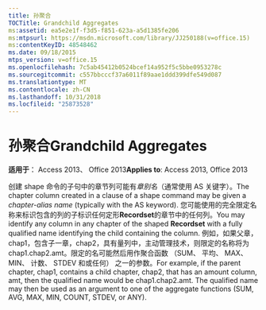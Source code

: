 ```yaml
---
title: 孙聚合
TOCTitle: Grandchild Aggregates
ms:assetid: ea5e2e1f-f3d5-f851-623a-a5d1385fe206
ms:mtpsurl: https://msdn.microsoft.com/library/JJ250188(v=office.15)
ms:contentKeyID: 48548462
ms.date: 09/18/2015
mtps_version: v=office.15
ms.openlocfilehash: 7c5ab45412b0524bcef14a952f5c5bbe0953278c
ms.sourcegitcommit: c557bbcccf37a6011f89aae1ddd399dfe549d087
ms.translationtype: MT
ms.contentlocale: zh-CN
ms.lasthandoff: 10/31/2018
ms.locfileid: "25873528"
---
```

# <a name="grandchild-aggregates"></a><span data-ttu-id="c63bf-102">孙聚合</span><span class="sxs-lookup"><span data-stu-id="c63bf-102">Grandchild Aggregates</span></span>


<span data-ttu-id="c63bf-103">**适用于**： Access 2013、 Office 2013</span><span class="sxs-lookup"><span data-stu-id="c63bf-103">**Applies to**: Access 2013, Office 2013</span></span>

<span data-ttu-id="c63bf-104">创建 shape 命令的子句中的章节列可能有*章别名*（通常使用 AS 关键字）。</span><span class="sxs-lookup"><span data-stu-id="c63bf-104">The chapter column created in a clause of a shape command may be given a *chapter-alias name* (typically with the AS keyword).</span></span> <span data-ttu-id="c63bf-105">您可能使用的完全限定名称来标识包含的列的子标识任何定形**Recordset**的章节中的任何列。</span><span class="sxs-lookup"><span data-stu-id="c63bf-105">You may identify any column in any chapter of the shaped **Recordset** with a fully qualified name identifying the child containing the column.</span></span> <span data-ttu-id="c63bf-106">例如，如果父章，chap1，包含子一章，chap2，具有量列中，主动管理技术，则限定的名称将为 chap1.chap2.amt。限定的名可能然后用作聚合函数 （SUM、 平均、 MAX、 MIN、 计数、 STDEV 和或任何） 之一的参数。</span><span class="sxs-lookup"><span data-stu-id="c63bf-106">For example, if the parent chapter, chap1, contains a child chapter, chap2, that has an amount column, amt, then the qualified name would be chap1.chap2.amt. The qualified name may then be used as an argument to one of the aggregate functions (SUM, AVG, MAX, MIN, COUNT, STDEV, or ANY).</span></span>

